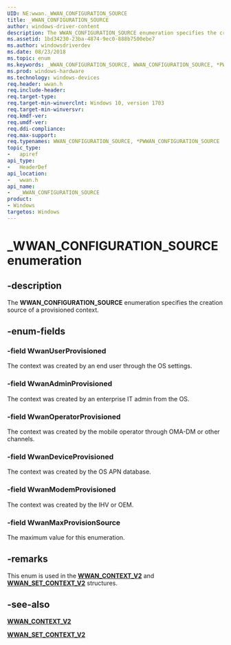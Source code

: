 ```yaml
---
UID: NE:wwan._WWAN_CONFIGURATION_SOURCE
title: _WWAN_CONFIGURATION_SOURCE
author: windows-driver-content
description: The WWAN_CONFIGURATION_SOURCE enumeration specifies the creation source of a provisioned context.
ms.assetid: 1bd34230-23ba-4874-9ec0-888b7500ebe7
ms.author: windowsdriverdev
ms.date: 08/23/2018
ms.topic: enum
ms.keywords: _WWAN_CONFIGURATION_SOURCE, WWAN_CONFIGURATION_SOURCE, *PWWAN_CONFIGURATION_SOURCE, 
ms.prod: windows-hardware
ms.technology: windows-devices
req.header: wwan.h
req.include-header:
req.target-type:
req.target-min-winverclnt: Windows 10, version 1703
req.target-min-winversvr:
req.kmdf-ver:
req.umdf-ver:
req.ddi-compliance:
req.max-support:
req.typenames: WWAN_CONFIGURATION_SOURCE, *PWWAN_CONFIGURATION_SOURCE
topic_type: 
-	apiref
api_type: 
-	HeaderDef
api_location: 
-	wwan.h
api_name: 
-	_WWAN_CONFIGURATION_SOURCE
product: 
- Windows
targetos: Windows
---
```


# _WWAN_CONFIGURATION_SOURCE enumeration

## -description

The **WWAN_CONFIGURATION_SOURCE** enumeration specifies the creation source of a provisioned context.

## -enum-fields

### -field WwanUserProvisioned 

The context was created by an end user through the OS settings.

### -field WwanAdminProvisioned 

The context was created by an enterprise IT admin from the OS.

### -field WwanOperatorProvisioned 

The context was created by the mobile operator through OMA-DM or other channels.

### -field WwanDeviceProvisioned 

The context was created by the OS APN database.

### -field WwanModemProvisioned 

The context was created by the IHV or OEM.

### -field WwanMaxProvisionSource 

The maximum value for this enumeration.

## -remarks

This enum is used in the [**WWAN_CONTEXT_V2**](ns-wwan-_wwan_context_v2.md) and [**WWAN_SET_CONTEXT_V2**](ns-wwan-_wwan_set_context_v2.md) structures.

## -see-also

[**WWAN_CONTEXT_V2**](ns-wwan-_wwan_context_v2.md)

[**WWAN_SET_CONTEXT_V2**](ns-wwan-_wwan_set_context_v2.md)